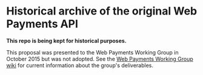 # Historical archive of the original Web Payments API

**This repo is being kept for historical purposes.** 

This proposal was presented to the Web Payments Working Group in October 2015 but was not adopted.
See the [Web Payments Working Group wiki](https://github.com/w3c/webpayments/wiki) for current information about the group's deliverables. 
